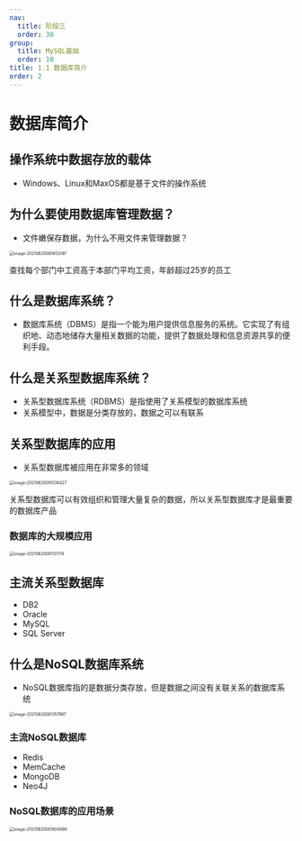 ```yaml
---
nav:
  title: 阶段三
  order: 30
group:
  title: MySQL基础
  order: 10
title: 1.1 数据库简介
order: 2
---
```


# 数据库简介

## 操作系统中数据存放的载体

- Windows、Linux和MaxOS都是基于文件的操作系统

## 为什么要使用数据库管理数据？

- 文件嫩保存数据，为什么不用文件来管理数据？

<img src="https://wsk-mweb.oss-cn-hangzhou.aliyuncs.com/ipic/2021-06-20-000615.png" alt="image-20210620080612097" style="zoom:50%;" />

查找每个部门中工资高于本部门平均工资，年龄超过25岁的员工

## 什么是数据库系统？

- 数据库系统（DBMS）是指一个能为用户提供信息服务的系统。它实现了有组织地、动态地储存大量相关数据的功能，提供了数据处理和信息资源共享的便利手段。

## 什么是关系型数据库系统？

- 关系型数据库系统（RDBMS）是指使用了关系模型的数据库系统
- 关系模型中，数据是分类存放的，数据之可以有联系

## 关系型数据库的应用

- 关系型数据库被应用在非常多的领域

<img src="https://wsk-mweb.oss-cn-hangzhou.aliyuncs.com/ipic/2021-06-20-001041.png" alt="image-20210620081036427" style="zoom:50%;" />

关系型数据库可以有效组织和管理大量复杂的数据，所以关系型数据库才是最重要的数据库产品

### 数据库的大规模应用

<img src="https://wsk-mweb.oss-cn-hangzhou.aliyuncs.com/ipic/2021-06-20-001127.png" alt="image-20210620081121714" style="zoom:50%;" />

## 主流关系型数据库

- DB2
- Oracle
- MySQL
- SQL Server

## 什么是NoSQL数据库系统

- NoSQL数据库指的是数据分类存放，但是数据之间没有关联关系的数据库系统

<img src="https://wsk-mweb.oss-cn-hangzhou.aliyuncs.com/ipic/2021-06-20-001402.png" alt="image-20210620081357987" style="zoom:50%;" />

### 主流NoSQL数据库

- Redis
- MemCache
- MongoDB
- Neo4J

### NoSQL数据库的应用场景

<img src="https://wsk-mweb.oss-cn-hangzhou.aliyuncs.com/ipic/2021-06-20-001608.png" alt="image-20210620081604068" style="zoom:50%;" />